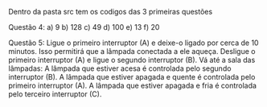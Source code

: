 Dentro da pasta src tem os codigos das 3 primeiras questões

Questão 4:
a) 9
b) 128
c) 49
d) 100
e) 13
f) 20

Questão 5: 
Ligue o primeiro interruptor (A) e deixe-o ligado por cerca de 10 minutos. Isso permitirá que a lâmpada conectada a ele aqueça.
Desligue o primeiro interruptor (A) e ligue o segundo interruptor (B).
Vá até a sala das lâmpadas:
A lâmpada que estiver acesa é controlada pelo segundo interruptor (B).
A lâmpada que estiver apagada e quente é controlada pelo primeiro interruptor (A).
A lâmpada que estiver apagada e fria é controlada pelo terceiro interruptor (C).
